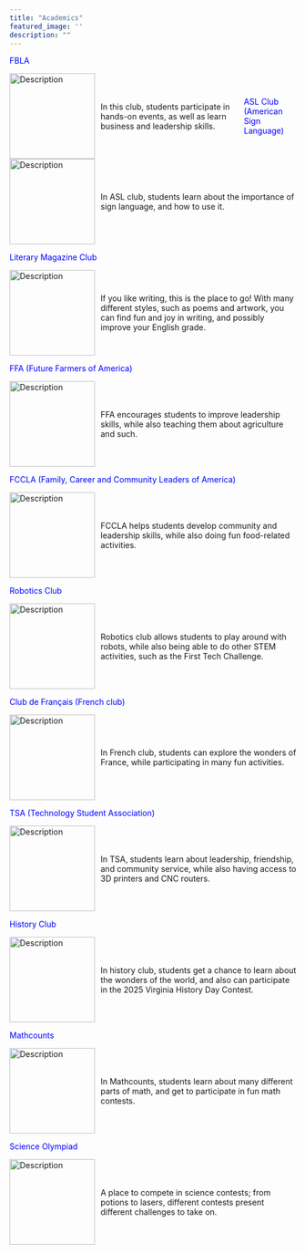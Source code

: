```yaml
---
title: "Academics"
featured_image: ''
description: ""
---
```

<p style="color:blue;">FBLA</p>
</div>

<div style="display: flex; align-items: center;">
   <img src="" alt="Description" style="width: 150px; margin-right: 10px;">
   <p>In this club, students participate in hands-on events, as well as learn business and leadership skills.</p>

<p style="color:blue;">ASL Club (American Sign Language)</p>
</div>

<div style="display: flex; align-items: center;">
  <img src="https://t3.ftcdn.net/jpg/02/96/60/70/360_F_296607002_qXcuGBZXQdD5z7NY4ofXNlskMUNItNYZ.jpg" alt="Description" style="width: 150px; margin-right: 10px;">
  <p>In ASL club, students learn about the importance of sign language, and how to use it.</p>
</div>

<p style="color:blue;">Literary Magazine Club</p>
</div>

<div style="display: flex; align-items: center;">
  <img src="https://www.shutterstock.com/image-photo/closeup-magazines-arranged-on-bookshelf-260nw-1341869699.jpg" alt="Description" style="width: 150px; margin-right: 10px;">
  <p>If you like writing, this is the place to go! With many different styles, such as poems and artwork, you can find fun and joy in writing, and possibly improve your English grade.</p>
</div>

<p style="color:blue;">FFA (Future Farmers of America)</p>
</div>

<div style="display: flex; align-items: center;">
  <img src="https://images.seeklogo.com/logo-png/40/2/national-ffa-organization-logo-png_seeklogo-401847.png" alt="Description" style="width: 150px; margin-right: 10px;">
  <p>FFA encourages students to improve leadership skills, while also teaching them about agriculture and such.</p>
</div>

<p style="color:blue;">FCCLA (Family, Career and Community Leaders of America)</p>
</div>

<div style="display: flex; align-items: center;">
  <img src="https://encrypted-tbn0.gstatic.com/images?q=tbn:ANd9GcSnk9nyMp-BV3PsYz9DP_CHF6N8DT3uoKH5ow&s" alt="Description" style="width: 150px; margin-right: 10px;">
  <p>FCCLA helps students develop community and leadership skills, while also doing fun food-related activities.</p>
</div>

<p style="color:blue;">Robotics Club</p>
</div>

<div style="display: flex; align-items: center;">
  <img src="https://www.robotc.net/images/download-vex.jpg" alt="Description" style="width: 150px; margin-right: 10px;">
  <p>Robotics club allows students to play around with robots, while also being able to do other STEM activities, such as the First Tech Challenge.</p>
</div>

<p style="color:blue;">Club de Français (French club)</p>
</div>

<div style="display: flex; align-items: center;">
  <img src="https://freerangestock.com/sample/130433/eiffel-tower.jpg" alt="Description" style="width: 150px; margin-right: 10px;">
  <p>In French club, students can explore the wonders of France, while participating in many fun activities.</p>
</div>

<p style="color:blue;">TSA (Technology Student Association)</p>
</div>

<div style="display: flex; align-items: center;">
  <img src="https://upload.wikimedia.org/wikipedia/en/thumb/9/96/Technology_Student_Association_Emblem.svg/1200px-Technology_Student_Association_Emblem.svg.png" alt="Description" style="width: 150px; margin-right: 10px;">
  <p>In TSA, students learn about leadership, friendship, and community service, while also having access to 3D printers and CNC routers.</p>
</div>

<p style="color:blue;">History Club</p>
</div>

<div style="display: flex; align-items: center;">
  <img src="https://www.worldhistory.org/uploads/images/6798.jpg" alt="Description" style="width: 150px; margin-right: 10px;">
  <p>In history club, students get a chance to learn about the wonders of the world, and also can participate in the 2025 Virginia History Day Contest.</p>
</div>

<p style="color:blue;">Mathcounts</p>
</div>

<div style="display: flex; align-items: center;">
  <img src="https://images.squarespace-cdn.com/content/v1/63d40fe2cbd65e16cb8098b6/e5434385-f0d5-420d-bab0-653a932ab3c0/mathcounts" alt="Description" style="width: 150px; margin-right: 10px;">
  <p>In Mathcounts, students learn about many different parts of math, and get to participate in fun math contests.</p>
</div>

<p style="color:blue;">Science Olympiad</p>
</div>

<div style="display: flex; align-items: center;">
  <img src="https://encrypted-tbn0.gstatic.com/images?q=tbn:ANd9GcSXHYVZzvyuXS353QOYjXCaos2wIcJ-MskXxg&s" alt="Description" style="width: 150px; margin-right: 10px;">
  <p>A place to compete in science contests; from potions to lasers, different contests present different challenges to take on.</p>
</div>